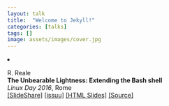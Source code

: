 ```yaml
---
layout: talk
title:  "Welcome to Jekyll!"
categories: [talks]
tags: []
image: assets/images/cover.jpg
---
```



<li><p>R. Reale<br>
<b>The Unbearable Lightness: Extending the Bash shell</b><br>
<i>Linux Day 2016</i>, Rome<br />
<a href="https://www.slideshare.net/robertoreale/the-unbearable-lightness-extending-the-bash-shell" target="_blank">[SlideShare]</a>
<a href="https://issuu.com/roberto-reale/docs/linux-day-2016" target="_blank">[issuu]</a>
<a href="https://reale.me/linux-day-2016" target="_blank">[HTML Slides]</a>
<a href="https://github.com/reale/linux-day-2016" target="_blank">[Source]</a>
</p>
</li>
